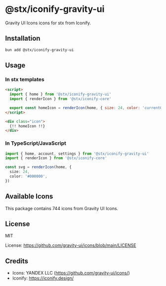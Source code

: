 # @stx/iconify-gravity-ui

Gravity UI Icons icons for stx from Iconify.

## Installation

```bash
bun add @stx/iconify-gravity-ui
```

## Usage

### In stx templates

```html
<script>
  import { home } from '@stx/iconify-gravity-ui'
  import { renderIcon } from '@stx/iconify-core'

  export const homeIcon = renderIcon(home, { size: 24, color: 'currentColor' })
</script>

<div class="icon">
  {!! homeIcon !!}
</div>
```

### In TypeScript/JavaScript

```typescript
import { home, account, settings } from '@stx/iconify-gravity-ui'
import { renderIcon } from '@stx/iconify-core'

const svg = renderIcon(home, {
  size: 24,
  color: '#000000',
})
```

## Available Icons

This package contains 744 icons from Gravity UI Icons.

## License

MIT

License: https://github.com/gravity-ui/icons/blob/main/LICENSE

## Credits

- Icons: YANDEX LLC (https://github.com/gravity-ui/icons/)
- Iconify: https://iconify.design/

